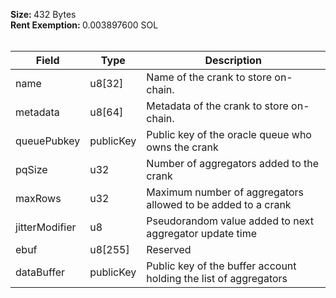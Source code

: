 <b>Size: </b>432 Bytes<br /><b>Rent Exemption: </b>0.003897600 SOL<br /><br />

| Field | Type | Description |
|--|--|--|
| name |  u8[32] | Name of the crank to store on-chain. |
| metadata |  u8[64] | Metadata of the crank to store on-chain. |
| queuePubkey |  publicKey | Public key of the oracle queue who owns the crank |
| pqSize |  u32 | Number of aggregators added to the crank |
| maxRows |  u32 | Maximum number of aggregators allowed to be added to a crank |
| jitterModifier |  u8 | Pseudorandom value added to next aggregator update time |
| ebuf |  u8[255] | Reserved |
| dataBuffer |  publicKey | Public key of the buffer account holding the list of aggregators |
